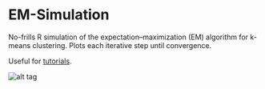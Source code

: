 # EM-Simulation
No-frills R simulation of the expectation–maximization (EM) algorithm for k-means clustering. Plots each iterative step until convergence.

Useful for [tutorials](https://annalyzin.wordpress.com/2015/11/30/k-means-clustering-laymans-tutorial/).

![alt tag](https://annalyzin.files.wordpress.com/2015/11/kmeans-cluster-iteration-animation.gif?)


